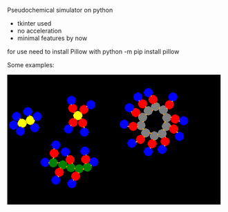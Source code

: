 Pseudochemical simulator on python 
- tkinter used
- no acceleration
- minimal features by now

for use need to install Pillow with
    python -m pip install pillow

Some examples:

!["demopic 1](images/demopic1.PNG?raw=true )
